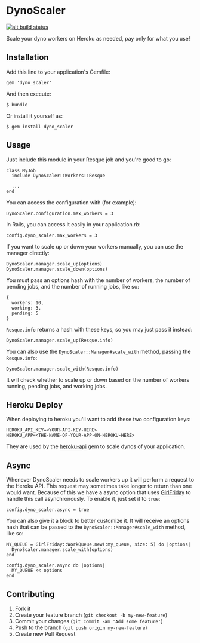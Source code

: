 # DynoScaler

[![alt build status][1]][2]

[1]: https://travis-ci.org/dtmconsultoria/dyno_scaler.png?branch=master
[2]: http://travis-ci.org/dtmconsultoria/dyno_scaler

Scale your dyno workers on Heroku as needed, pay only for what you use!

## Installation

Add this line to your application's Gemfile:

    gem 'dyno_scaler'

And then execute:

    $ bundle

Or install it yourself as:

    $ gem install dyno_scaler

## Usage

Just include this module in your Resque job and you're good to go:

    class MyJob
      include DynoScaler::Workers::Resque

      ...
    end

You can access the configuration with (for example):

    DynoScaler.configuration.max_workers = 3

In Rails, you can access it easily in your application.rb:

    config.dyno_scaler.max_workers = 3

If you want to scale up or down your workers manually, you can use the manager
directly:

    DynoScaler.manager.scale_up(options)
    DynoScaler.manager.scale_down(options)

You must pass an options hash with the number of workers, the number of pending
jobs, and the number of running jobs, like so:

    {
      workers: 10,
      working: 3,
      pending: 5
    }

`Resque.info` returns a hash with these keys, so you may just pass it instead:

    DynoScaler.manager.scale_up(Resque.info)

You can also use the `DynoScaler::Manager#scale_with` method, passing the `Resque.info`:

    DynoScaler.manager.scale_with(Resque.info)

It will check whether to scale up or down based on the number of workers running,
pending jobs, and working jobs.

## Heroku Deploy

When deploying to heroku you'll want to add these two configuration keys:

    HEROKU_API_KEY=<YOUR-API-KEY-HERE>
    HEROKU_APP=<THE-NAME-OF-YOUR-APP-ON-HEROKU-HERE>

They are used by the [heroku-api](https://github.com/heroku/heroku.rb) gem to
scale dynos of your application.

## Async

Whenever DynoScaler needs to scale workers up it will perform a request to the
Heroku API. This request may sometimes take longer to return than one would want.
Because of this we have a async option that uses
[GirlFriday](https://github.com/mperham/girl_friday) to handle this call
asynchronously. To enable it, just set it to `true`:

    config.dyno_scaler.async = true

You can also give it a block to better customize it. It will receive an options
hash that can be passed to the `DynoScaler::Manager#scale_with` method, like so:

    MY_QUEUE = GirlFriday::WorkQueue.new(:my_queue, size: 5) do |options|
      DynoScaler.manager.scale_with(options)
    end

    config.dyno_scaler.async do |options|
      MY_QUEUE << options
    end

## Contributing

1. Fork it
2. Create your feature branch (`git checkout -b my-new-feature`)
3. Commit your changes (`git commit -am 'Add some feature'`)
4. Push to the branch (`git push origin my-new-feature`)
5. Create new Pull Request
